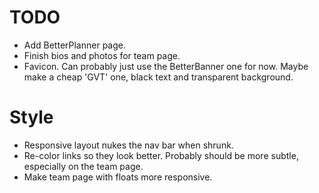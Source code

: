 TODO
====

* Add BetterPlanner page.
* Finish bios and photos for team page.
* Favicon. Can probably just use the BetterBanner one for now. Maybe make a cheap 'GVT' one, black text and transparent background.

# Style

* Responsive layout nukes the nav bar when shrunk.
* Re-color links so they look better. Probably should be more subtle, especially on the team page.
* Make team page with floats more responsive.
